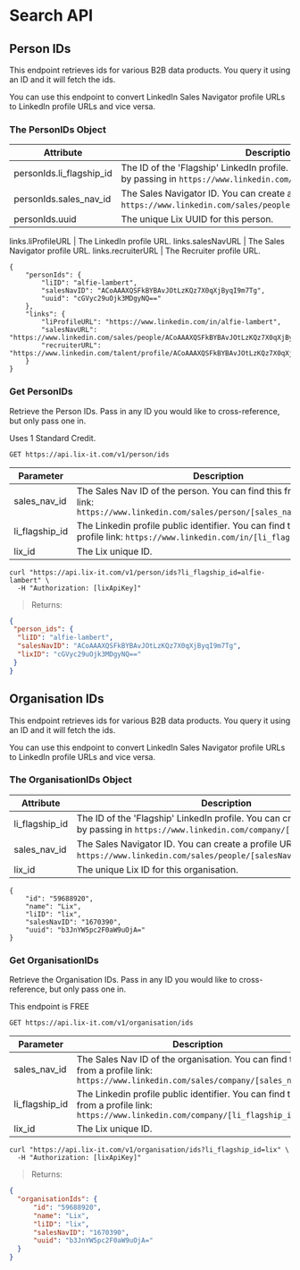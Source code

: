 # Search API

## Person IDs

This endpoint retrieves ids for various B2B data products. You query it using an ID and it will fetch the ids.

You can use this endpoint to convert LinkedIn Sales Navigator profile URLs to LinkedIn profile URLs and vice versa.

### The PersonIDs Object
Attribute | Description
--------- | -----------
personIds.li_flagship_id | The ID of the 'Flagship' LinkedIn profile. You can create a profile URL by passing in `https://www.linkedin.com/in/[liFlagshipID]`.
personIds.sales_nav_id     | The Sales Navigator ID. You can create a profile URL by passing in `https://www.linkedin.com/sales/people/[salesNavID],NAME,undefined`.
personIds.uuid     | The unique Lix UUID for this person.

links.liProfileURL | The LinkedIn profile URL.
links.salesNavURL | The Sales Navigator profile URL.
links.recruiterURL | The Recruiter profile URL.

```shell
{
    "personIds": {
        "liID": "alfie-lambert",
        "salesNavID": "ACoAAAXQSFkBYBAvJOtLzKQz7X0qXjByqI9m7Tg",
        "uuid": "cGVyc29uOjk3MDgyNQ=="
    },
    "links": {
        "liProfileURL": "https://www.linkedin.com/in/alfie-lambert",
        "salesNavURL": "https://www.linkedin.com/sales/people/ACoAAAXQSFkBYBAvJOtLzKQz7X0qXjByqI9m7Tg,NAME",
        "recruiterURL": "https://www.linkedin.com/talent/profile/ACoAAAXQSFkBYBAvJOtLzKQz7X0qXjByqI9m7Tg"
    }
}
```

### Get PersonIDs

Retrieve the Person IDs. Pass in any ID you would like to cross-reference, but only pass one in. 

<aside class="notice"> Uses 1 Standard Credit.</aside>

`GET https://api.lix-it.com/v1/person/ids`

Parameter | Description
--------- | -----------
sales_nav_id | The Sales Nav ID of the person. You can find this from a profile link: `https://www.linkedin.com/sales/person/[sales_nav_id],NAME,XXXX`
li_flagship_id | The Linkedin profile public identifier. You can find this from a profile link: `https://www.linkedin.com/in/[li_flagship_id]`
lix_id | The Lix unique ID.

```shell
curl "https://api.lix-it.com/v1/person/ids?li_flagship_id=alfie-lambert" \
  -H "Authorization: [lixApiKey]"
```

> Returns:

```json
{
 "person_ids": {
  "liID": "alfie-lambert",
  "salesNavID": "ACoAAAXQSFkBYBAvJOtLzKQz7X0qXjByqI9m7Tg",
  "lixID": "cGVyc29uOjk3MDgyNQ=="
 }
}
```

## Organisation IDs

This endpoint retrieves ids for various B2B data products. You query it using an ID and it will fetch the ids.

You can use this endpoint to convert LinkedIn Sales Navigator profile URLs to LinkedIn profile URLs and vice versa.

### The OrganisationIDs Object

Attribute | Description
--------- | -----------
li_flagship_id | The ID of the 'Flagship' LinkedIn profile. You can create a profile URL by passing in `https://www.linkedin.com/company/[liFlagshipID]`.
sales_nav_id     | The Sales Navigator ID. You can create a profile URL by passing in `https://www.linkedin.com/sales/people/[salesNavID],NAME,undefined`.
lix_id     | The unique Lix ID for this organisation.

```shell
{
    "id": "59688920",
    "name": "Lix",
    "liID": "lix",
    "salesNavID": "1670390",
    "uuid": "b3JnYW5pc2F0aW9uOjA="
}
```

### Get OrganisationIDs

Retrieve the Organisation IDs. Pass in any ID you would like to cross-reference, but only pass one in. 

<aside class="notice">This endpoint is FREE</aside>

`GET https://api.lix-it.com/v1/organisation/ids`

Parameter | Description
--------- | -----------
sales_nav_id | The Sales Nav ID of the organisation. You can find this from a profile link: `https://www.linkedin.com/sales/company/[sales_nav_id]`
li_flagship_id | The Linkedin profile public identifier. You can find this from a profile link: `https://www.linkedin.com/company/[li_flagship_id]`
lix_id | The Lix unique ID.

```shell
curl "https://api.lix-it.com/v1/organisation/ids?li_flagship_id=lix" \
  -H "Authorization: [lixApiKey]"
```

> Returns:

```json
{
  "organisationIds": {
      "id": "59688920",
      "name": "Lix",
      "liID": "lix",
      "salesNavID": "1670390",
      "uuid": "b3JnYW5pc2F0aW9uOjA="
  }
}
```
